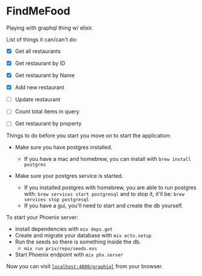 # FindMeFood

Playing with graphql thing w/ elixir.


List of things it can/can't do:
- [x] Get all restaurants
- [x] Get restaurant by ID
- [x] Get restaurant by Name
- [x] Add new restaurant
- [ ] Update restaurant
- [ ] Count total items in query
- [ ] Get restaurant by property


Things to do before you start you move on to start the application:

  * Make sure you have postgres installed.
    * If you have a mac and homebrew, you can install with `brew install postgres`

  * Make sure your postgres service is started.
    * If you installed postgres with homebrew, you are able to run postgres with: `brew services start postgresql` and to stop it, it'll be: `brew services stop postgresql`
    * If you have a gui, you'll need to start and create the db yourself.


To start your Phoenix server:

  * Install dependencies with `mix deps.get`
  * Create and migrate your database with `mix ecto.setup`
  * Run the seeds so there is something inside the db.
    * `mix run priv/repo/seeds.exs`
  * Start Phoenix endpoint with `mix phx.server`

Now you can visit [`localhost:4000/graphiql`](http://localhost:4000/graphiql) from your browser.